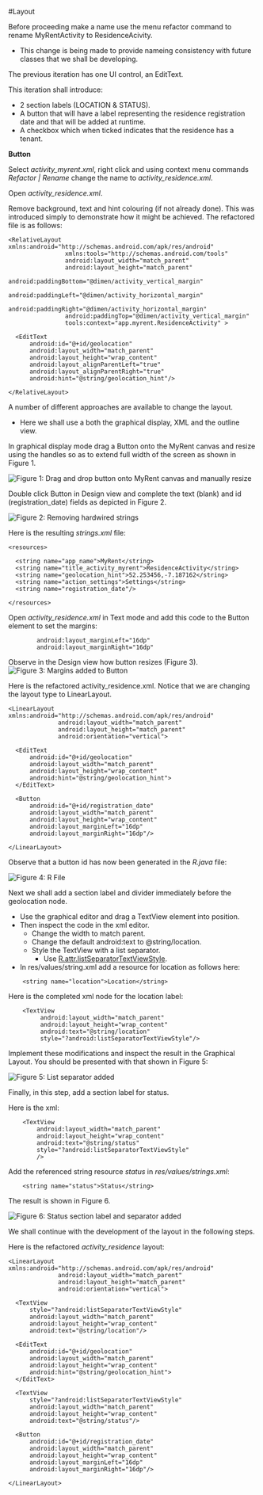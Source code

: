 #Layout

Before proceeding make a name use the menu refactor command to rename MyRentActivity to ResidenceAcivity.

- This change is being made to provide nameing consistency with future classes that we shall be developing.

The previous iteration has one UI control, an EditText.

This iteration shall introduce:

- 2 section labels (LOCATION & STATUS).
- A button that will have a label representing the residence registration date and that will be added at runtime.
- A checkbox which when ticked indicates that the residence has a tenant.


**Button**

Select *activity_myrent.xml*, right click and using context menu commands *Refactor | Rename* change the name to *activity_residence.xml*.

Open *activity_residence.xml*.

Remove background, text and hint colouring (if not already done). This was introduced simply to demonstrate how it might be achieved. The refactored file is as follows:

```
<RelativeLayout xmlns:android="http://schemas.android.com/apk/res/android"
                xmlns:tools="http://schemas.android.com/tools"
                android:layout_width="match_parent"
                android:layout_height="match_parent"
                android:paddingBottom="@dimen/activity_vertical_margin"
                android:paddingLeft="@dimen/activity_horizontal_margin"
                android:paddingRight="@dimen/activity_horizontal_margin"
                android:paddingTop="@dimen/activity_vertical_margin"
                tools:context="app.myrent.ResidenceActivity" >

  <EditText
      android:id="@+id/geolocation"
      android:layout_width="match_parent"
      android:layout_height="wrap_content"
      android:layout_alignParentLeft="true"
      android:layout_alignParentRight="true"
      android:hint="@string/geolocation_hint"/>

</RelativeLayout>

```
A number of different approaches are available to change the layout. 

- Here we shall use a both the graphical display, XML and the outline view.

In graphical display mode drag a Button onto the MyRent canvas and resize using the handles so as to extend full width of the screen as shown in Figure 1.

![Figure 1: Drag and drop button onto MyRent canvas and manually resize](img/05.png)

Double click Button in Design view and complete the text (blank) and id (registration_date) fields as depicted in Figure 2.

![Figure 2: Removing hardwired strings](img/05a.png)

Here is the resulting *strings.xml* file:

```
<resources>

  <string name="app_name">MyRent</string>
  <string name="title_activity_myrent">ResidenceActivity</string>
  <string name="geolocation_hint">52.253456,-7.187162</string>
  <string name="action_settings">Settings</string>
  <string name="registration_date"/>

</resources>
```

Open *activity_residence.xml* in Text mode and add this code to the Button element to set the margins:

```
        android:layout_marginLeft="16dp"
        android:layout_marginRight="16dp"
```

Observe in the Design view how button resizes (Figure 3).
![Figure 3: Margins added to Button](img/05b.png)

Here is the refactored activity_residence.xml. Notice that we are changing the layout type to LinearLayout.

```
<LinearLayout xmlns:android="http://schemas.android.com/apk/res/android"
              android:layout_width="match_parent"
              android:layout_height="match_parent"
              android:orientation="vertical">

  <EditText
      android:id="@+id/geolocation"
      android:layout_width="match_parent"
      android:layout_height="wrap_content"
      android:hint="@string/geolocation_hint">
  </EditText>
  
  <Button
      android:id="@+id/registration_date"
      android:layout_width="match_parent"
      android:layout_height="wrap_content"
      android:layout_marginLeft="16dp"
      android:layout_marginRight="16dp"/>

</LinearLayout>
```


Observe that a button id has now been generated in the *R.java* file:

![Figure 4: R File](img/09.png)


Next we shall add a section label and divider immediately before the geolocation node.

- Use the graphical editor and drag a TextView element into position.
- Then inspect the code in the xml editor.
    - Change the width to match parent.
    - Change the default android:text to @string/location.
    - Style the TextView with a list separator.
        - Use [R.attr.listSeparatorTextViewStyle](http://developer.android.com/reference/android/R.attr.html).
- In res/values/string.xml add a resource for location as follows here:

```
    <string name="location">Location</string>

```    
Here is the completed xml node for the location label:

~~~
    <TextView
         android:layout_width="match_parent"
         android:layout_height="wrap_content"
         android:text="@string/location"
         style="?android:listSeparatorTextViewStyle"/>

~~~


Implement these modifications and inspect the result in the Graphical Layout. You should be presented with that shown in Figure 5:

![Figure 5: List separator added](img/08.png)

Finally, in this step, add a section label for status. 

Here is the xml:

```
    <TextView
        android:layout_width="match_parent"
        android:layout_height="wrap_content"
        android:text="@string/status"
        style="?android:listSeparatorTextViewStyle"
        />
```

Add the referenced string resource *status* in *res/values/strings.xml*:

```
    <string name="status">Status</string>
```

The result is shown in Figure 6.

![Figure 6: Status section label and separator added](img/10.png)

We shall continue with the development of the layout in the following steps.

Here is the refactored *activity_residence* layout:

```
<LinearLayout xmlns:android="http://schemas.android.com/apk/res/android"
              android:layout_width="match_parent"
              android:layout_height="match_parent"
              android:orientation="vertical">

  <TextView
      style="?android:listSeparatorTextViewStyle"
      android:layout_width="match_parent"
      android:layout_height="wrap_content"
      android:text="@string/location"/>

  <EditText
      android:id="@+id/geolocation"
      android:layout_width="match_parent"
      android:layout_height="wrap_content"
      android:hint="@string/geolocation_hint">
  </EditText>

  <TextView
      style="?android:listSeparatorTextViewStyle"
      android:layout_width="match_parent"
      android:layout_height="wrap_content"
      android:text="@string/status"/>

  <Button
      android:id="@+id/registration_date"
      android:layout_width="match_parent"
      android:layout_height="wrap_content"
      android:layout_marginLeft="16dp"
      android:layout_marginRight="16dp"/>

</LinearLayout>
```

